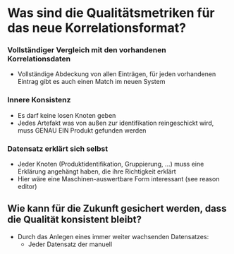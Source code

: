 # Was sind die Qualitätsmetriken für das neue Korrelationsformat?

### Vollständiger Vergleich mit den vorhandenen Korrelationsdaten

- Vollständige Abdeckung von allen Einträgen, für jeden vorhandenen Eintrag gibt es auch einen Match im neuen System

### Innere Konsistenz

- Es darf keine losen Knoten geben
- Jedes Artefakt was von außen zur identifikation reingeschickt wird, muss GENAU EIN Produkt gefunden werden

### Datensatz erklärt sich selbst

- Jeder Knoten (Produktidentifikation, Gruppierung, ...) muss eine Erklärung angehängt haben, die ihre Richtigkeit
  erklärt
- Hier wäre eine Maschinen-auswertbare Form interessant (see reason editor)

## Wie kann für die Zukunft gesichert werden, dass die Qualität konsistent bleibt?

- Durch das Anlegen eines immer weiter wachsenden Datensatzes:
    - Jeder Datensatz der manuell
